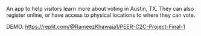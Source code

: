 An app to help visitors learn more about voting in Austin, TX. They can also register online, or have access to physical locations to where they can vote. 

DEMO: https://replit.com/@RameezKhawaja1/PEER-C2C-Project-Final-1
